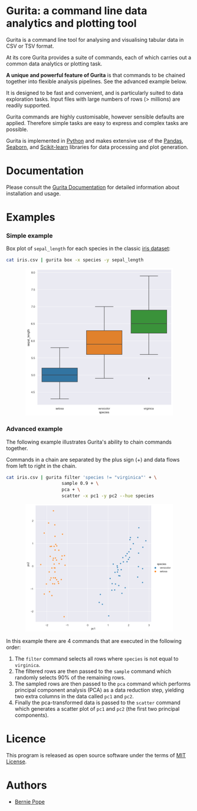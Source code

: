 # Gurita: a command line data analytics and plotting tool 

Gurita is a command line tool for analysing and visualising tabular data in CSV or TSV format.

At its core Gurita provides a suite of commands, each of which carries out a common data analytics or plotting task.

**A unique and powerful feature of Gurita** is that commands to be chained together into flexible analysis pipelines. See the advanced example below.

It is designed to be fast and convenient, and is particularly suited to data exploration tasks. Input files with large numbers of rows (> millions) are readily supported.

Gurita commands are highly customisable, however sensible defaults are applied. Therefore simple tasks are easy to express
and complex tasks are possible.

Gurita is implemented in [Python](http://www.python.org/) and makes extensive use of the [Pandas](https://pandas.pydata.org/), [Seaborn](https://seaborn.pydata.org/), and [Scikit-learn](https://scikit-learn.org/) libraries for data processing and plot generation.

# Documentation

Please consult the [Gurita Documentation](https://bjpop.github.io/gurita/index.html) for detailed information about installation and usage.

# Examples

### Simple example

Box plot of `sepal_length` for each species in the classic [iris dataset](https://github.com/mwaskom/seaborn-data/blob/master/iris.csv/):

```bash
cat iris.csv | gurita box -x species -y sepal_length
```

<p align="center">
  <img src="docs/_images/iris.sepal_length.species.box.png" width="400" alt="example box plot of sepal_length for each species in the classic iris dataset">
</p>

### Advanced example 

The following example illustrates Gurita's ability to chain commands together. 

Commands in a chain are separated by the plus sign (+) and data flows from left to right in the chain.

```bash
cat iris.csv | gurita filter 'species != "virginica"' + \
                     sample 0.9 + \
                     pca + \
                     scatter -x pc1 -y pc2 --hue species
```

<p align="center">
  <img src="docs/_images/iris.pc1.pc2.species.pca.scatter.png" width="400" alt="Scatter plot comparing principal components pc1 and pc2 from a filtered iris dataset">
</p>

In this example there are 4 commands that are executed in the following order:

1. The ``filter`` command selects all rows where ``species`` is not equal to ``virginica``.
2. The filtered rows are then passed to the ``sample`` command which randomly selects 90% of the remaining rows.
3. The sampled rows are then passed to the ``pca`` command which performs principal component analysis (PCA) as a data reduction step, yielding two extra columns in the data called ``pc1`` and ``pc2``.
4. Finally the pca-transformed data is passed to the `scatter` command which generates a scatter plot of ``pc1`` and ``pc2`` (the first two principal components).

# Licence

This program is released as open source software under the terms of [MIT License](https://raw.githubusercontent.com/bjpop/gurita/master/LICENSE).

# Authors

 * [Bernie Pope](http://www.berniepope.id.au/)
